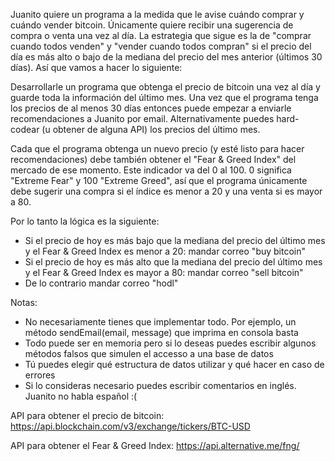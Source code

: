 Juanito quiere un programa a la medida que le avise cuándo comprar y cuándo vender bitcoin. Únicamente quiere recibir una sugerencia de compra o venta una vez al día. La estrategia que sigue es la de "comprar cuando todos venden" y "vender cuando todos compran" si el precio del día es más alto o bajo de la mediana del precio del mes anterior (últimos 30 días). Así que vamos a hacer lo siguiente:

Desarrollarle un programa que obtenga el precio de bitcoin una vez al día y guarde toda la información del último mes. Una vez que el programa tenga los precios de al menos 30 días entonces puede empezar a enviarle recomendaciones a Juanito por email. Alternativamente puedes hard-codear (u obtener de alguna API) los precios del último mes.

Cada que el programa obtenga un nuevo precio (y esté listo para hacer recomendaciones) debe también obtener el "Fear & Greed Index" del mercado de ese momento. Este indicador va del 0 al 100. 0 significa "Extreme Fear" y 100 "Extreme Greed", así que el programa únicamente debe sugerir una compra si el índice es menor a 20 y una venta si es mayor a 80.

Por lo tanto la lógica es la siguiente:

- Si el precio de hoy es más bajo que la mediana del precio del último mes y el Fear & Greed Index es menor a 20: mandar correo "buy bitcoin"
- Si el precio de hoy es más alto que la mediana del precio del último mes y el Fear & Greed Index es mayor a 80: mandar correo "sell bitcoin"
- De lo contrario mandar correo "hodl"

Notas: 

- No necesariamente tienes que implementar todo. Por ejemplo, un método sendEmail(email, message) que imprima en consola basta
- Todo puede ser en memoria pero si lo deseas puedes escribir algunos métodos falsos que simulen el accesso a una base de datos
- Tú puedes elegir qué estructura de datos utilizar y qué hacer en caso de errores
- Si lo consideras necesario puedes escribir comentarios en inglés. Juanito no habla español :(

API para obtener el precio de bitcoin: https://api.blockchain.com/v3/exchange/tickers/BTC-USD

API para obtener el Fear & Greed Index: https://api.alternative.me/fng/